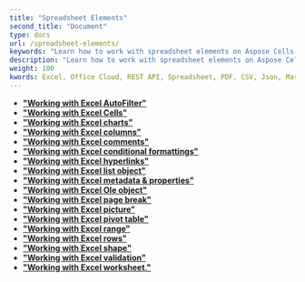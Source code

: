 ```yaml
---
title: "Spreadsheet Elements"
second_title: "Document"
type: docs
url: /spreadsheet-elements/
keywords: "Learn how to work with spreadsheet elements on Aspose Cells Cloud file."
description: "Learn how to work with spreadsheet elements on Aspose Cells Cloud file. SDK support kinds of development languages. They include Android, C#, Go, Java, NodeJS, Perl, PHP, Python, Ruby, and swift."
weight: 100
kwords: Excel, Office Cloud, REST API, Spreadsheet, PDF, CSV, Json, Markdown, Files and Storage
---
```



- **["Working with Excel AutoFilter"](https://docs.aspose.cloud/cells/autofilter/)**
- **["Working with Excel Cells"](https://docs.aspose.cloud/cells/working-with-cells/)**
- **["Working with Excel charts"](https://docs.aspose.cloud/cells/charts/)**
- **["Working with Excel columns"](https://docs.aspose.cloud/cells/columns/)**
- **["Working with Excel comments"](https://docs.aspose.cloud/cells/comments/)**
- **["Working with Excel conditional formattings"](https://docs.aspose.cloud/cells/conditional-formattings/)**
- **["Working with Excel hyperlinks"](https://docs.aspose.cloud/cells/hyperlinks/)**
- **["Working with Excel list object"](https://docs.aspose.cloud/cells/list-objects/)**
- **["Working with Excel metadata & properties"](https://docs.aspose.cloud/cells/metadata/)**
- **["Working with Excel Ole object"](https://docs.aspose.cloud/cells/oleobjects/)**
- **["Working with Excel page break"](https://docs.aspose.cloud/cells/working-with-pagebreaks/)**
- **["Working with Excel picture"](https://docs.aspose.cloud/cells/pictures/)**
- **["Working with Excel pivot table"](https://docs.aspose.cloud/cells/pivottables/)**
- **["Working with Excel range"](https://docs.aspose.cloud/cells/ranges/)**
- **["Working with Excel rows"](https://docs.aspose.cloud/cells/rows/)**
- **["Working with Excel shape"](https://docs.aspose.cloud/cells/shapes/)**
- **["Working with Excel validation"](https://docs.aspose.cloud/cells/validations/)**
- **["Working with Excel worksheet."](https://docs.aspose.cloud/cells/worksheets/)**